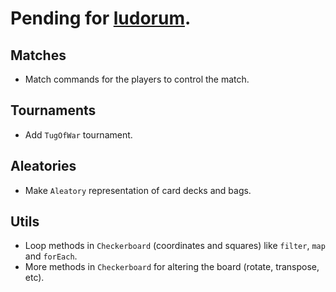 # Pending for [ludorum](https://github.com/LeonardoVal/ludorum.js).

## Matches

+ Match commands for the players to control the match.

## Tournaments

+ Add `TugOfWar` tournament.

## Aleatories

+ Make `Aleatory` representation of card decks and bags.

## Utils

+ Loop methods in `Checkerboard` (coordinates and squares) like `filter`, `map` and `forEach`.
+ More methods in `Checkerboard` for altering the board (rotate, transpose, etc).
